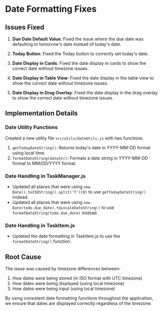 # Date Formatting Fixes

## Issues Fixed

1. **Due Date Default Value**: Fixed the issue where the due date was defaulting to tomorrow's date instead of today's date.

2. **Today Button**: Fixed the Today button to correctly set today's date.

3. **Date Display in Cards**: Fixed the date display in cards to show the correct date without timezone issues.

4. **Date Display in Table View**: Fixed the date display in the table view to show the correct date without timezone issues.

5. **Date Display in Drag Overlay**: Fixed the date display in the drag overlay to show the correct date without timezone issues.

## Implementation Details

### Date Utility Functions

Created a new utility file `src/utils/dateUtils.js` with two functions:

1. `getTodayDateString()`: Returns today's date in YYYY-MM-DD format using local time.
2. `formatDateString(dateStr)`: Formats a date string in YYYY-MM-DD format to MM/DD/YYYY format.

### Date Handling in TaskManager.js

- Updated all places that were using `new Date().toISOString().split('T')[0]` to use `getTodayDateString()` instead.
- Updated all places that were using `new Date(todo.due_date).toLocaleDateString()` to use `formatDateString(todo.due_date)` instead.

### Date Handling in TaskItem.js

- Updated the date formatting in TaskItem.js to use the `formatDateString()` function.

## Root Cause

The issue was caused by timezone differences between:

1. How dates were being stored (in ISO format with UTC timezone)
2. How dates were being displayed (using local timezone)
3. How dates were being input (using local timezone)

By using consistent date formatting functions throughout the application, we ensure that dates are displayed correctly regardless of the timezone.